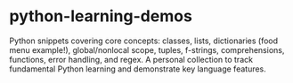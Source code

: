 # python-learning-demos
Python snippets covering core concepts: classes, lists, dictionaries (food menu example!), global/nonlocal scope, tuples, f-strings, comprehensions, functions, error handling, and regex. A personal collection to track fundamental Python learning and demonstrate key language features.
